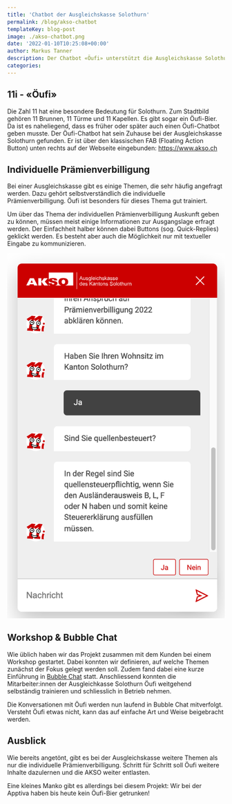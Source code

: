 ```yaml
---
title: 'Chatbot der Ausgleichskasse Solothurn'
permalink: /blog/akso-chatbot
templateKey: blog-post
image: ./akso-chatbot.png
date: '2022-01-10T10:25:08+00:00'
author: Markus Tanner
description: Der Chatbot «Öufi» unterstützt die Ausgleichskasse Solothurn.
categories:
---
```


## 11i - «Öufi»

Die Zahl 11 hat eine besondere Bedeutung für Solothurn. Zum Stadtbild gehören 11 Brunnen, 11 Türme und 11 Kapellen. Es gibt sogar ein Öufi-Bier. Da ist es naheliegend, dass es früher oder später auch einen Öufi-Chatbot geben musste. Der Öufi-Chatbot hat sein Zuhause bei der Ausgleichskasse Solothurn gefunden. Er ist über den klassischen FAB (Floating Action Button) unten rechts auf der Webseite eingebunden: https://www.akso.ch

## Individuelle Prämienverbilligung

Bei einer Ausgleichskasse gibt es einige Themen, die sehr häufig angefragt werden. Dazu gehört selbstverständlich die individuelle Prämienverbilligung. Öufi ist besonders für dieses Thema gut trainiert.

Um über das Thema der individuellen Prämienverbilligung Auskunft geben zu können, müssen meist einige Informationen zur Ausgangslage erfragt werden. Der Einfachheit halber können dabei Buttons (sog. Quick-Replies) geklickt werden. Es besteht aber auch die Möglichkeit nur mit textueller Eingabe zu kommunizieren.

![Kommunikation mittels Quick-Replies](akso-ipv.png)

## Workshop & Bubble Chat

Wie üblich haben wir das Projekt zusammen mit dem Kunden bei einem Workshop gestartet. Dabei konnten wir definieren, auf welche Themen zunächst der Fokus gelegt werden soll. Zudem fand dabei eine kurze Einführung in [Bubble Chat](https://www.bubble-chat.ch) statt. Anschliessend konnten die Mitarbeiter:innen der Ausgleichkasse Solothurn Öufi weitgehend selbständig trainieren und schliesslich in Betrieb nehmen.

Die Konversationen mit Öufi werden nun laufend in Bubble Chat mitverfolgt. Versteht Öufi etwas nicht, kann das auf einfache Art und Weise beigebracht werden.

## Ausblick

Wie bereits angetönt, gibt es bei der Ausgleichskasse weitere Themen als nur die individuelle Prämienverbilligung. Schritt für Schritt soll Öufi weitere Inhalte dazulernen und die AKSO weiter entlasten.

Eine kleines Manko gibt es allerdings bei diesem Projekt: Wir bei der Apptiva haben bis heute kein Öufi-Bier getrunken!
